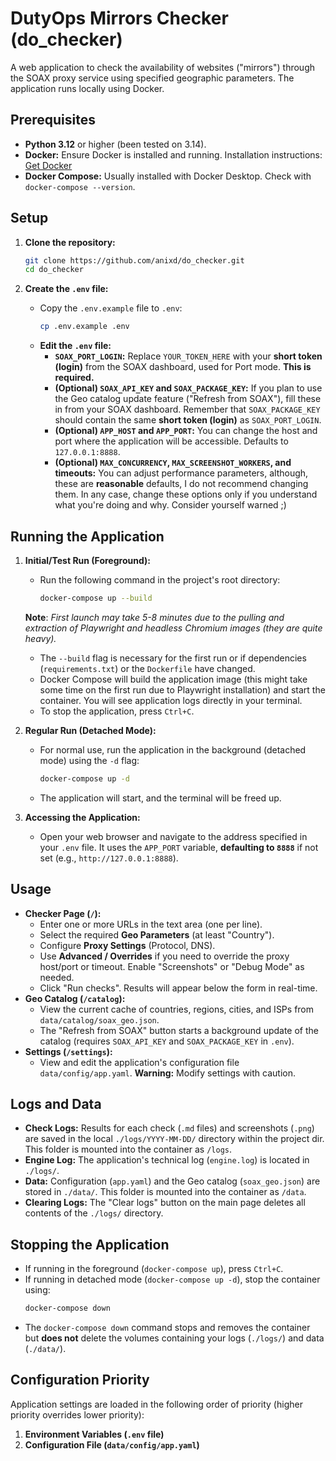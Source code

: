 # DutyOps Mirrors Checker (do_checker)

A web application to check the availability of websites ("mirrors") through the SOAX proxy service using specified geographic parameters. The application runs locally using Docker.

## Prerequisites

* **Python 3.12** or higher (been tested on 3.14).
* **Docker:** Ensure Docker is installed and running. Installation instructions: [Get Docker](https://docs.docker.com/get-docker/)
* **Docker Compose:** Usually installed with Docker Desktop. Check with `docker-compose --version`.

## Setup

1.  **Clone the repository:**
    ```bash
    git clone https://github.com/anixd/do_checker.git
    cd do_checker
    ```

2.  **Create the `.env` file:**
    * Copy the `.env.example` file to `.env`:
        ```bash
        cp .env.example .env
        ```
    * **Edit the `.env` file:**
        * **`SOAX_PORT_LOGIN`:** Replace `YOUR_TOKEN_HERE` with your **short token (login)** from the SOAX dashboard, used for Port mode. **This is required.**
        * **(Optional) `SOAX_API_KEY` and `SOAX_PACKAGE_KEY`:** If you plan to use the Geo catalog update feature ("Refresh from SOAX"), fill these in from your SOAX dashboard. Remember that `SOAX_PACKAGE_KEY` should contain the same **short token (login)** as `SOAX_PORT_LOGIN`.
        * **(Optional) `APP_HOST` and `APP_PORT`:** You can change the host and port where the application will be accessible. Defaults to `127.0.0.1:8888`.
        * **(Optional) `MAX_CONCURRENCY`, `MAX_SCREENSHOT_WORKERS`, and timeouts:** You can adjust performance parameters, although, these are **reasonable** defaults, I do not recommend changing them. In any case, change these options only if you understand what you're doing and why. Consider yourself warned ;)

## Running the Application

1.  **Initial/Test Run (Foreground):**
    * Run the following command in the project's root directory:
        ```bash
        docker-compose up --build
        ```

    **Note**:  *First launch may take 5-8 minutes due to the pulling and extraction of Playwright and headless Chromium images (they are quite heavy).*
    
    * The `--build` flag is necessary for the first run or if dependencies (`requirements.txt`) or the `Dockerfile` have changed.
    * Docker Compose will build the application image (this might take some time on the first run due to Playwright installation) and start the container. You will see application logs directly in your terminal.
    * To stop the application, press `Ctrl+C`.

2.  **Regular Run (Detached Mode):**
    * For normal use, run the application in the background (detached mode) using the `-d` flag:
        ```bash
        docker-compose up -d
        ```
    * The application will start, and the terminal will be freed up.

3.  **Accessing the Application:**
    * Open your web browser and navigate to the address specified in your `.env` file. It uses the `APP_PORT` variable, **defaulting to `8888`** if not set (e.g., `http://127.0.0.1:8888`).

## Usage

* **Checker Page (`/`):**
    * Enter one or more URLs in the text area (one per line).
    * Select the required **Geo Parameters** (at least "Country").
    * Configure **Proxy Settings** (Protocol, DNS).
    * Use **Advanced / Overrides** if you need to override the proxy host/port or timeout. Enable "Screenshots" or "Debug Mode" as needed.
    * Click "Run checks". Results will appear below the form in real-time.
* **Geo Catalog (`/catalog`):**
    * View the current cache of countries, regions, cities, and ISPs from `data/catalog/soax_geo.json`.
    * The "Refresh from SOAX" button starts a background update of the catalog (requires `SOAX_API_KEY` and `SOAX_PACKAGE_KEY` in `.env`).
* **Settings (`/settings`):**
    * View and edit the application's configuration file `data/config/app.yaml`. **Warning:** Modify settings with caution.

## Logs and Data

* **Check Logs:** Results for each check (`.md` files) and screenshots (`.png`) are saved in the local `./logs/YYYY-MM-DD/` directory within the project dir. This folder is mounted into the container as `/logs`.
* **Engine Log:** The application's technical log (`engine.log`) is located in `./logs/`.
* **Data:** Configuration (`app.yaml`) and the Geo catalog (`soax_geo.json`) are stored in `./data/`. This folder is mounted into the container as `/data`.
* **Clearing Logs:** The "Clear logs" button on the main page deletes all contents of the `./logs/` directory.

## Stopping the Application

* If running in the foreground (`docker-compose up`), press `Ctrl+C`.
* If running in detached mode (`docker-compose up -d`), stop the container using:
    ```bash
    docker-compose down
    ```
* The `docker-compose down` command stops and removes the container but **does not** delete the volumes containing your logs (`./logs/`) and data (`./data/`).

## Configuration Priority

Application settings are loaded in the following order of priority (higher priority overrides lower priority):

1.  **Environment Variables (`.env` file)**
2.  **Configuration File (`data/config/app.yaml`)**

